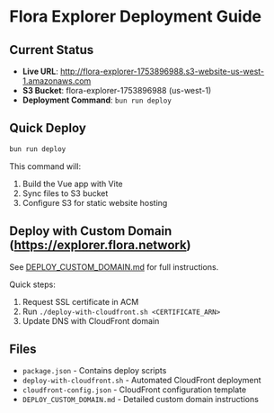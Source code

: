 # Flora Explorer Deployment Guide

## Current Status
- **Live URL**: http://flora-explorer-1753896988.s3-website-us-west-1.amazonaws.com
- **S3 Bucket**: flora-explorer-1753896988 (us-west-1)
- **Deployment Command**: `bun run deploy`

## Quick Deploy
```bash
bun run deploy
```

This command will:
1. Build the Vue app with Vite
2. Sync files to S3 bucket
3. Configure S3 for static website hosting

## Deploy with Custom Domain (https://explorer.flora.network)
See [DEPLOY_CUSTOM_DOMAIN.md](./DEPLOY_CUSTOM_DOMAIN.md) for full instructions.

Quick steps:
1. Request SSL certificate in ACM
2. Run `./deploy-with-cloudfront.sh <CERTIFICATE_ARN>`
3. Update DNS with CloudFront domain

## Files
- `package.json` - Contains deploy scripts
- `deploy-with-cloudfront.sh` - Automated CloudFront deployment
- `cloudfront-config.json` - CloudFront configuration template
- `DEPLOY_CUSTOM_DOMAIN.md` - Detailed custom domain instructions